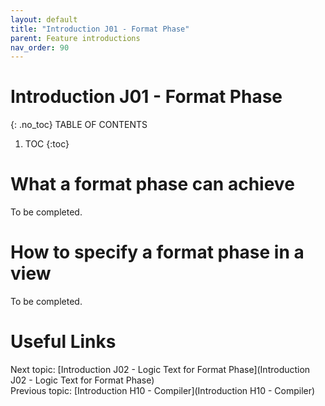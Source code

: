 ```yaml
---
layout: default
title: "Introduction J01 - Format Phase"
parent: Feature introductions
nav_order: 90
---
```


# Introduction J01 - Format Phase
{: .no_toc}
TABLE OF CONTENTS 
1. TOC
{:toc}  

# What a format phase can achieve
To be completed.  
  

# How to specify a format phase in a view
To be completed.  
  



# Useful Links
Next topic: [Introduction J02 - Logic Text for Format Phase](Introduction J02 - Logic Text for Format Phase)  
Previous topic: [Introduction H10 - Compiler](Introduction H10 - Compiler)  


